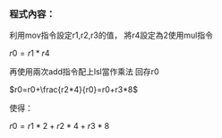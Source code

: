 ### 程式內容：

利用mov指令設定r1,r2,r3的值，
將r4設定為2使用mul指令

$r0=r1*r4$

再使用兩次add指令配上lsl當作乘法
回存r0

$r0=r0+\frac{r2*4}{r0}=r0+r3*8$

使得：

$r0=r1*2+r2*4+r3*8$
